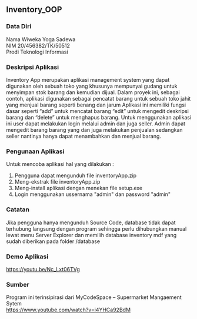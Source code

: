 ## Inventory_OOP

### Data Diri
Nama  Wiweka Yoga Sadewa <br>
NIM   20/456382/TK/50512 <br>
Prodi Teknologi Informasi

### Deskripsi Aplikasi
Inventory App merupakan aplikasi management system yang dapat digunakan oleh sebuah toko yang khusunya mempunyai gudang untuk menyimpan stok barang dan kemudian dijual. Dalam proyek ini, sebagai contoh, aplikasi digunakan sebagai pencatat barang untuk sebuah toko jahit yang menjual barang seperti benang dan jarum
Aplikasi ini memiliki fungsi dasar seperti “add” untuk mencatat barang “edit” untuk mengedit deskripsi barang dan “delete” untuk menghapus barang. Untuk menggunakan aplikasi ini user dapat melakukan login melalui admin dan juga seller. Admin dapat mengedit barang barang yang dan juga melakukan penjualan sedangkan seller nantinya hanya dapat menambahkan dan menjual barang.

### Pengunaan Aplikasi
Untuk mencoba aplikasi hal yang dilakukan :
1. Pengguna dapat mengunduh file inventoryApp.zip
2. Meng-ekstrak file inventoryApp.zip
3. Meng-install aplikasi dengan menekan file setup.exe
4. Login menggunakan ussernama "admin" dan password "admin"

### Catatan
Jika pengguna hanya mengunduh Source Code, database tidak dapat terhubung langsung dengan program sehingga perlu dihubungkan manual lewat menu Server Explorer dan memilih database inventory mdf yang sudah diberikan pada folder /database 

### Demo Aplikasi
https://youtu.be/Nc_Lxt06TVg 

### Sumber
Program ini terinsipirasi dari MyCodeSpace – Supermarket Mangaement Sytem <br>
https://www.youtube.com/watch?v=i4YHCa92BdM
